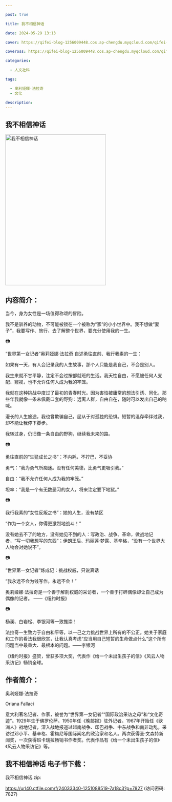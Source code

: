 ```yaml
---

post: true

title: 我不相信神话

date: 2024-05-29 13:13

cover: https://qifei-blog-1256009448.cos.ap-chengdu.myqcloud.com/qifei-blog/65a48979871b83018a1ef978.jpg

coveross: https://qifei-blog-1256009448.cos.ap-chengdu.myqcloud.com/qifei-blog/65a48979871b83018a1ef978.jpg

categories:

  - 人文社科

tags:

  - 奥利娅娜·法拉奇
  - 文化

description:
---
```


## 我不相信神话
<img alt="我不相信神话 " class="aligncenter loaded" data-was-processed="true" decoding="async" fetchpriority="high" height="471" src="https://qifei-blog-1256009448.cos.ap-chengdu.myqcloud.com/qifei-blog/65a48979871b83018a1ef978.jpg " style="cursor: zoom-in;" width="314"/>

## 内容简介：

当今，身为女性是一场值得称颂的冒险。

我不是驯养的动物，不可能被锁在一个被称为“家”的小小世界中。我不想做“妻子”，我要写作、旅行、去了解整个世界，要充分使用我的一生。

📷

“世界第一女记者”奥莉娅娜·法拉奇 自述勇往直前、我行我素的一生：

如果有一天，有人会记录我的人生故事，那个人只能是我自己，不会是别人。

我生来就不甘平静，注定不会过按部就班的生活。我天性自由，不愿被任何人支配、窥视，也不允许任何人成为我的牢笼。

我就在这种挑战中度过了最初的青春时光。因为害怕被庸常的想法引诱、同化，那些年我就像一条未佩戴口套的野狗：远离人群，自由自在，随时可以发出自己的呐喊。

漫长的人生旅途，我也曾欺骗自己，屈从于对孤独的恐惧。短暂的温存牵绊过我，却不能让我停下脚步。

我转过身，仍旧像一条自由的野狗，继续我未来的路。

📷

勇往直前的“生猛成长之书”：不内耗，不拧巴，不妥协

勇气：“我为勇气所痴迷。没有任何美德，比勇气更吸引我。”

自由：“我不允许任何人成为我的牢笼。”

坦率：“我是一个有无数恶习的女人，将来注定要下地狱。”

📷

我行我素的“女性反叛之书”：她的人生，没有禁区

“作为一个女人，你得更激烈地战斗！”

没有她去不了的地方，没有她见不到的人：写政治、战争、革命，做战地记者，“写一切我想写的东西”；伊朗王后、玛丽莲·梦露、基辛格，“没有一个世界大人物会对她说不”。

📷

“世界第一女记者”炼成记：挑战权威，只说真话

“我永远不会为钱写作。永远不会！”

奥莉娅娜·法拉奇是一个善于解剖权威的采访者，一个善于打碎偶像却让自己成为偶像的记者。 ——《纽约时报》

📷

杨澜、白岩松、李银河等一致推崇！

法拉奇一生致力于自由和平等，以一己之力挑战世界上所有的不公正。她关于家庭和工作的看法我很欣赏，让我认真考虑“应当用自己短暂的生命做点什么”这个所有问题当中最重大、最根本的问题。——李银河

《纽约时报》盛赞，曾获多项大奖，代表作《给一个未出生孩子的信》《风云人物采访记》畅销全球。

## 作者简介：

奥利娅娜·法拉奇

Oriana Fallaci

意大利著名记者、作家，被誉为“世界第一女记者”“国际政治采访之母”和“文化奇迹”。1929年生于佛罗伦萨。1950年任《晚邮报》驻外记者。1967年开始任《欧洲人》战地记者，深入战地报道过越南战争、印巴战争、中东战争和南非动乱。采访过邓小平、基辛格、霍梅尼等国际闻名的政治家和名人。两次获得圣·文森特新闻奖，一次获得班卡瑞拉畅销书作者奖。代表作品有《给一个未出生孩子的信》《风云人物采访记》等。

## 我不相信神话 电子书下载：

我不相信神话.zip: 

https://url40.ctfile.com/f/24033340-1251088519-7a18c3?p=7827 (访问密码: 7827)
